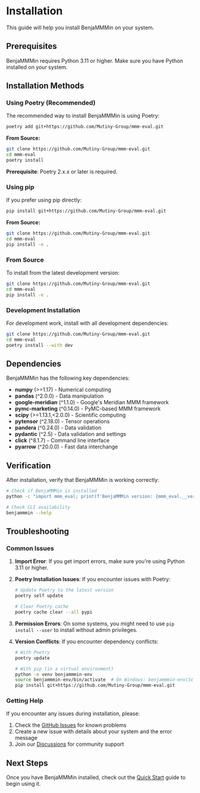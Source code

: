 # Installation

This guide will help you install BenjaMMMin on your system.

## Prerequisites

BenjaMMMin requires Python 3.11 or higher. Make sure you have Python installed on your system.

## Installation Methods

### Using Poetry (Recommended)

The recommended way to install BenjaMMMin is using Poetry:

```bash
poetry add git+https://github.com/Mutiny-Group/mmm-eval.git
```

**From Source:**
```bash
git clone https://github.com/Mutiny-Group/mmm-eval.git
cd mmm-eval
poetry install
```

**Prerequisite**: Poetry 2.x.x or later is required.

### Using pip

If you prefer using pip directly:

```bash
pip install git+https://github.com/Mutiny-Group/mmm-eval.git
```

**From Source:**
```bash
git clone https://github.com/Mutiny-Group/mmm-eval.git
cd mmm-eval
pip install -e .
```

### From Source

To install from the latest development version:

```bash
git clone https://github.com/Mutiny-Group/mmm-eval.git
cd mmm-eval
pip install -e .
```

### Development Installation

For development work, install with all development dependencies:

```bash
git clone https://github.com/Mutiny-Group/mmm-eval.git
cd mmm-eval
poetry install --with dev
```

## Dependencies

BenjaMMMin has the following key dependencies:

- **numpy** (>=1.17) - Numerical computing
- **pandas** (^2.0.0) - Data manipulation
- **google-meridian** (^1.1.0) - Google's Meridian MMM framework
- **pymc-marketing** (^0.14.0) - PyMC-based MMM framework
- **scipy** (>=1.13.1,<2.0.0) - Scientific computing
- **pytensor** (^2.18.0) - Tensor operations
- **pandera** (^0.24.0) - Data validation
- **pydantic** (^2.5) - Data validation and settings
- **click** (^8.1.7) - Command line interface
- **pyarrow** (^20.0.0) - Fast data interchange

## Verification

After installation, verify that BenjaMMMin is working correctly:

```bash
# Check if BenjaMMMin is installed
python -c "import mmm_eval; print(f'BenjaMMMin version: {mmm_eval.__version__}')"

# Check CLI availability
benjammmin --help
```

## Troubleshooting

### Common Issues

1. **Import Error**: If you get import errors, make sure you're using Python 3.11 or higher.

2. **Poetry Installation Issues**: If you encounter issues with Poetry:
   ```bash
   # Update Poetry to the latest version
   poetry self update
   
   # Clear Poetry cache
   poetry cache clear --all pypi
   ```

3. **Permission Errors**: On some systems, you might need to use `pip install --user` to install without admin privileges.

4. **Version Conflicts**: If you encounter dependency conflicts:
   ```bash
   # With Poetry
   poetry update
   
   # With pip (in a virtual environment)
   python -m venv benjammmin-env
   source benjammmin-env/bin/activate  # On Windows: benjammmin-env\Scripts\activate
   pip install git+https://github.com/Mutiny-Group/mmm-eval.git
   ```

### Getting Help

If you encounter any issues during installation, please:

1. Check the [GitHub Issues](https://github.com/Mutiny-Group/mmm-eval/issues) for known problems
2. Create a new issue with details about your system and the error message
3. Join our [Discussions](https://github.com/Mutiny-Group/mmm-eval/discussions) for community support

## Next Steps

Once you have BenjaMMMin installed, check out the [Quick Start](quick-start.md) guide to begin using it. 